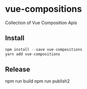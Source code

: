 # vue-compositions

Collection of Vue Composition Apis

## Install

```js
npm install --save vue-compositions
yarn add vue-compositions
```

## Release

npm run build
npm run publish2
